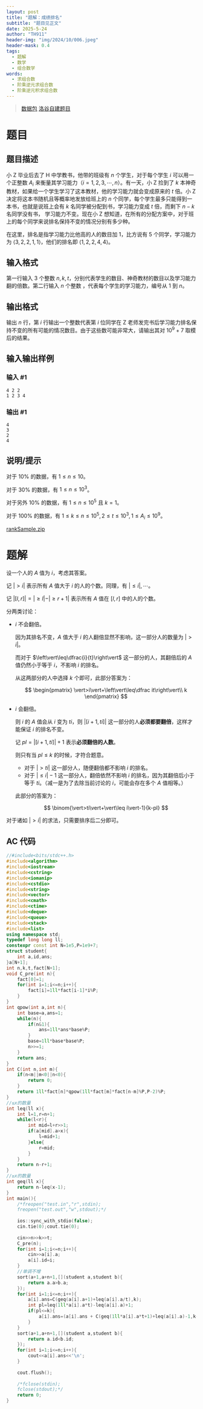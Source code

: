 ```yaml
---
layout: post
title: "题解：成绩排名"
subtitle: "题目见正文"
date: 2025-5-24
author: "TH911"
header-img: "img/2024/10/006.jpeg"
header-mask: 0.4
tags:
  - 题解
  - 数学
  - 组合数学
words:
  - 求组合数
  - 阶乘逆元求组合数
  - 阶乘逆元积求组合数
---
```


> [数据包](/file/2025/05/rank.zip) [洛谷自建题目](https://www.luogu.com.cn/problem/U565589)

# 题目

## 题目描述

小 Z 毕业后去了 H 中学教书，他带的班级有 $n$ 个学生，对于每个学生 $i$ 可以用一个正整数 $A_i$ 来衡量其学习能力（$i=1,2,3,\cdots,n$）。有一天，小 Z 捡到了 $k$ 本神奇教材，如果给一个学生学习了这本教材，他的学习能力就会变成原来的 $t$ 倍。小 Z 决定将这本书随机且等概率地发放给班上的 $n$ 个同学，每个学生最多只能得到一本书，也就是说班上会有 $k$ 名同学被分配到书，学习能力变成 $t$ 倍，而剩下 $n-k$ 名同学没有书， 学习能力不变。现在小 Z 想知道，在所有的分配方案中，对于班上的每个同学来说排名保持不变的情况分别有多少种。

在这里，排名是指学习能力比他高的人的数目加 $1$，比方说有 $5$ 个同学，学习能力为 $\langle3,2,2,1,1\rangle$，他们的排名即 $\langle1,2,2,4,4\rangle$。

## 输入格式

第一行输入 $3$ 个整数 $n,k,t$，分别代表学生的数目、神奇教材的数目以及学习能力翻的倍数。第二行输入 $n$ 个整数 ，代表每个学生的学习能力，编号从 $1$ 到 $n$。

## 输出格式

输出 $n$ 行，第 $i$ 行输出一个整数代表第 $i$ 位同学在 Z 老师发完书后学习能力排名保持不变的所有可能的情况数目。由于这些数可能非常大，请输出其对 $10^9+7$ 取模后的结果。

## 输入输出样例

### 输入 #1

```
4 2 2
1 2 3 4
```

### 输出 #1

```
4
3
2
4
```

## 说明/提示

对于 $10\%$ 的数据，有 $1\leq  n\leq10$。

对于 $30\%$ 的数据，有 $1\leq n\leq10^3$。

对于另外 $10\%$ 的数据，有 $1\leq n\leq10^5$ 且 $k=1$。

对于 $100\%$ 的数据，有 $1\leq k\leq n\leq10^5,2\leq t\leq10^3,1\leq A_i\leq10^9$。

[rankSample.zip](/file/2025/05/rankSample.zip)

# 题解

设一个人的 $A$ 值为 $i$，考虑其答案。

记 $\vert >i\vert$ 表示所有 $A$ 值大于 $i$ 的人的个数。同理，有 $\vert \leq i\vert,\cdots$。

记 $\left\vert[l,r]\right\vert=\vert\geq l\vert-\vert\geq r+1\vert$ 表示所有 $A$ 值在 $[l,r]$ 中的人的个数。

分两类讨论：

* $i$ 不会翻倍。

  因为其排名不变，$A$ 值大于 $i$ 的人翻倍显然不影响，这一部分人的数量为 $\vert>i\vert$。

  而对于 $\left\vert\leq\dfrac{i}{t}\right\vert$ 这一部分的人，其翻倍后的 $A$ 值仍然小于等于 $i$，不影响 $i$ 的排名。

  从这两部分的人中选择 $k$ 个即可，此部分答案为：
  
  $$
  \begin{pmatrix}
  \vert>i\vert+\left\vert\leq\dfrac it\right\vert\\
  k
  \end{pmatrix}
  $$
  
* $i$ 会翻倍。

  则 $i$ 的 $A$ 值会从 $i$ 变为 $ti$，则 $\vert[i+1,ti]\vert$ 这一部分的人**必须都要翻倍**，这样才能保证 $i$ 的排名不变。

  记 $pl=\vert[i+1,ti]\vert+1$ 表示**必须翻倍的人数**。

  则只有当 $pl\leq k$ 的时候，才符合题意。

  * 对于 $\vert>ti\vert$ 这一部分人，随便翻倍都不影响 $i$ 的排名。
  * 对于 $\vert\leq i\vert-1$ 这一部分人，翻倍依然不影响 $i$ 的排名，因为其翻倍后小于等于 $ti$。（减一是为了去除当前讨论的 $i$，可能会存在多个 $A$ 值相等。）

  此部分的答案为：
  
  $$
  \binom{\vert>ti\vert+\vert\leq i\vert-1}{k-pl}
  $$
  

对于诸如 $\vert>i\vert$ 的求法，只需要排序后二分即可。

## AC 代码

```cpp
//#include<bits/stdc++.h>
#include<algorithm>
#include<iostream>
#include<cstring>
#include<iomanip>
#include<cstdio>
#include<string>
#include<vector>
#include<cmath>
#include<ctime>
#include<deque>
#include<queue>
#include<stack>
#include<list>
using namespace std;
typedef long long ll;
constexpr const int N=1e5,P=1e9+7;
struct student{
	int a,id,ans;
}a[N+1];
int n,k,t,fact[N+1];
void C_pre(int n){
	fact[0]=1;
	for(int i=1;i<=n;i++){
		fact[i]=1ll*fact[i-1]*i%P;
	}
}
int qpow(int a,int n){
	int base=a,ans=1;
	while(n){
		if(n&1){
			ans=1ll*ans*base%P;
		}
		base=1ll*base*base%P;
		n>>=1;
	}
	return ans;
}
int C(int n,int m){
	if(n<m||m<0||n<0){
		return 0;
	}
	return 1ll*fact[n]*qpow(1ll*fact[m]*fact[n-m]%P,P-2)%P;
}
//≤x的数量 
int leq(ll x){
	int l=1,r=n+1;
	while(l<r){
		int mid=l+r>>1;
		if(a[mid].a>x){
			l=mid+1;
		}else{
			r=mid;
		}
	}
	return n-r+1;
}
//≥x的数量
int geq(ll x){
	return n-leq(x-1);
} 
int main(){
	/*freopen("test.in","r",stdin);
	freopen("test.out","w",stdout);*/
	
	ios::sync_with_stdio(false);
	cin.tie(0);cout.tie(0);
	
	cin>>n>>k>>t;
	C_pre(n);
	for(int i=1;i<=n;i++){
		cin>>a[i].a;
		a[i].id=i;
	}
	//单调不增 
	sort(a+1,a+n+1,[](student a,student b){
		return a.a>b.a;
	});
	for(int i=1;i<=n;i++){
		a[i].ans=C(geq(a[i].a+1)+leq(a[i].a/t),k);
		int pl=leq(1ll*a[i].a*t)-leq(a[i].a)+1;
		if(pl<=k){
			a[i].ans=(a[i].ans + C(geq(1ll*a[i].a*t+1)+leq(a[i].a)-1,k-pl))%P;
		}
	}
	sort(a+1,a+n+1,[](student a,student b){
		return a.id<b.id;
	});
	for(int i=1;i<=n;i++){
		cout<<a[i].ans<<'\n';
	}
	
	cout.flush();
	
	/*fclose(stdin);
	fclose(stdout);*/
	return 0;
}
```

